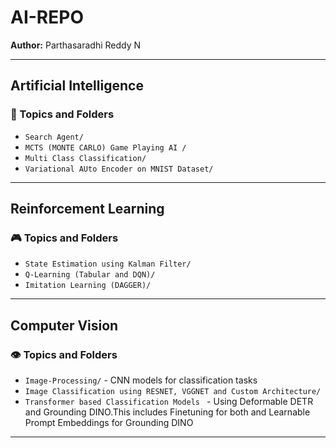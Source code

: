 # AI-REPO

**Author:** Parthasaradhi Reddy N

---

## Artificial Intelligence
### 🧠 Topics and Folders
- `Search Agent/`
- `MCTS (MONTE CARLO) Game Playing AI /` 
- `Multi Class Classification/`
- `Variational AUto Encoder on MNIST Dataset/` 

---

## Reinforcement Learning
### 🎮 Topics and Folders
- `State Estimation using Kalman Filter/`
- `Q-Learning (Tabular and DQN)/` 
- `Imitation Learning (DAGGER)/`

---

## Computer Vision
### 👁️ Topics and Folders
- `Image-Processing/` - CNN models for classification tasks
- `Image Classification using RESNET, VGGNET and Custom Architecture/`
- `Transformer based Classification Models ` - Using Deformable DETR and Grounding DINO.This includes Finetuning for both and Learnable Prompt Embeddings for Grounding DINO
---



